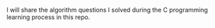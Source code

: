 I will share the algorithm questions I solved during the C programming learning process in this repo.
